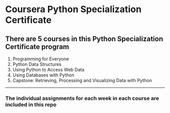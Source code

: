 # **Coursera Python Specialization Certificate**

## There are 5 courses in this Python Specialization Certificate program

1. Programming for Everyone
2. Python Data Structures
3. Using Python to Access Web Data
4. Using Databases with Python
5. Capstone: Retrieving, Processing and Visualizing Data with Python

--------------------------------------------------------------------------
### The individual assignments for each week in each course are included in this repo
